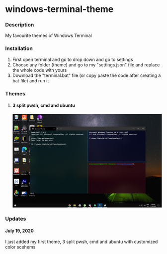 # windows-terminal-theme

<h3> Description </h3>
<p>My favourite themes of Windows Terminal </p>

<h3> Installation </h3>
<ol>
  <li>First open terminal and go to drop down and go to settings </li>
  <li>Choose any folder (theme) and go to my "settings.json" file and replace the whole code with yours</li>
  <li>Download the "terminal.bat" file (or copy paste the code after creating a bat file) and run it </li> 
</ol>

<h3>Themes</h3>
<ol> <li> <h4> 3 split pwsh, cmd and ubuntu </h4> <img src="readme_files/1.jpg"> </li> </ol>
<h3> Updates </h3>
<h4> July 19, 2020 </h4>
<p> I just added my first theme, 3 split pwsh, cmd and ubuntu with customized color scehems </p>
